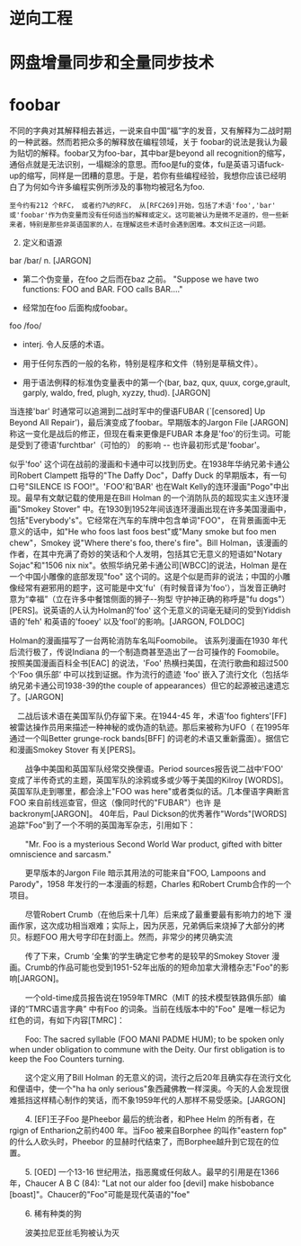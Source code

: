# 逆向工程

# 网盘增量同步和全量同步技术

# foobar

   不同的字典对其解释相去甚远，一说来自中国“福”字的发音，又有解释为二战时期的一种武器。然而若把众多的解释放在编程领域，关于 foobar的说法是我认为最为贴切的解释。foobar又为foo-bar，其中bar是beyond all recognition的缩写，通俗点就是无法识别，一塌糊涂的意思。而foo是fu的变体，fu是英语习语fuck-up的缩写，同样是一团糟的意思。于是，若你有些编程经验，我想你应该已经明白了为何如今许多编程实例所涉及的事物均被冠名为foo.

    至今约有212 个RFC， 或者约7%的RFC， 从[RFC269]开始，包括了术语'foo','bar' 或'foobar'作为伪变量而没有任何适当的解释或定义。这可能被认为是微不足道的，但一些新来者，特别是那些非英语国家的人，在理解这些术语时会遇到困难。本文纠正这一问题。

2. 定义和语源

bar /bar/ n. [JARGON]

- 第二个伪变量，在foo 之后而在baz 之前。
"Suppose we have two functions: FOO and BAR. FOO calls BAR...."

- 经常加在foo 后面构成foobar。

foo /foo/

- interj. 令人反感的术语。

- 用于任何东西的一般的名称，特别是程序和文件（特别是草稿文件）。

- 用于语法例释的标准伪变量表中的第一个(bar, baz, qux, quux, corge,grault, garply, waldo, fred, plugh, xyzzy, thud). [JARGON]

当连接'bar' 时通常可以追溯到二战时军中的俚语FUBAR (`[censored] Up Beyond All Repair')，最后演变成了foobar。早期版本的Jargon File [JARGON]称这一变化是战后的修正，但现在看来更像是FUBAR 本身是'foo'的衍生词。可能是受到了德语'furchtbar'（可怕的） 的影响 -- 也许最初形式是'foobar'。

似乎'foo' 这个词在战前的漫画和卡通中可以找到历史。在1938年华纳兄弟卡通公司Robert Clampett 指导的"The Daffy Doc"，Daffy Duck 的早期版本，有一句口号"SILENCE IS FOO!"。'FOO'和'BAR' 也在Walt Kelly的连环漫画"Pogo"中出现。最早有文献记载的使用是在Bill Holman 的一个消防队员的超现实主义连环漫画"Smokey Stover" 中。在1930到1952年间该连环漫画出现在许多美国漫画中，包括"Everybody's"。它经常在汽车的车牌中包含单词"FOO"， 在背景画面中无意义的话中，如"He who foos last foos best"或"Many smoke but foo men chew"，Smokey 说"Where there's foo, there's fire"。Bill Holman，该漫画的作者，在其中充满了奇妙的笑话和个人发明，包括其它无意义的短语如"Notary Sojac"和"1506 nix nix"。依照华纳兄弟卡通公司[WBCC]的说法，Holman 是在一个中国小雕像的底部发现"foo" 这个词的。这是个似是而非的说法；中国的小雕像经常有避邪用的题字，这可能是中文'fu'（有时候音译为'foo'），当发音正确时意为“幸福”（立在许多中餐馆侧面的狮子--狗型 守护神正确的称呼是"fu dogs"）[PERS]。说英语的人认为Holman的'foo' 这个无意义的词毫无疑问的受到Yiddish 语的'feh' 和英语的'fooey' 以及'fool'的影响。[JARGON, FOLDOC]

Holman的漫画描写了一台两轮消防车名叫Foomobile。 该系列漫画在1930 年代后流行极了，传说Indiana 的一个制造商甚至造出了一台可操作的 Foomobile。 按照美国漫画百科全书[EAC] 的说法，'Foo' 热横扫美国，在流行歌曲和超过500个‘Foo 俱乐部‘ 中可以找到证据。作为流行的遗迹 'foo' 嵌入了流行文化（包括华纳兄弟卡通公司1938-39的the couple of appearances）但它的起源被迅速遗忘了。[JARGON]

　二战后该术语在美国军队仍存留下来。在1944-45 年，术语'foo fighters'[FF] 被雷达操作员用来描述一种神秘的或伪造的轨迹。那后来被称为UFO（ 在1995年通过一个叫Better grunge-rock bands[BFF] 的词老的术语又重新露面）。据信它和漫画Smokey Stover 有关[PERS]。

　　战争中美国和英国军队经常交换俚语。Period sources报告说二战中'FOO' 变成了半传奇式的主题，英国军队的涂鸦或多或少等于美国的Kilroy [WORDS]。 英国军队走到哪里，都会涂上"FOO was here"或者类似的话。几本俚语字典断言FOO 来自前线巡查官，但这（像同时代的"FUBAR"）也许 是backronym[JARGON]。 40年后，Paul Dickson的优秀著作"Words"[WORDS]追踪"Foo"到了一个不明的英国海军杂志，引用如下：

　　"Mr. Foo is a mysterious Second World War product, gifted with bitter omniscience and sarcasm."

　　更早版本的Jargon File 暗示其用法的可能来自"FOO, Lampoons and Parody"，1958 年发行的一本漫画的标题，Charles 和Robert Crumb合作的一个项目。

　　尽管Robert Crumb（在他后来十几年）后来成了最重要最有影响力的地下 漫画作家，这次成功相当艰难；实际上，因为厌恶，兄弟俩后来烧掉了大部分的拷贝。标题FOO 用大号字印在封面上。然而，非常少的拷贝确实流

　　传了下来，Crumb ‘全集’的学生确定它参考的是较早的Smokey Stover 漫 画。Crumb的作品可能也受到1951-52年出版的的短命加拿大滑稽杂志"Foo"的影响[JARGON]。

　　一个old-time成员报告说在1959年TMRC（MIT 的技术模型铁路俱乐部）编译的“TMRC语言字典” 中有Foo 的词条。当前在线版本中的"Foo" 是唯一标记为红色的词，有如下内容[TMRC]：

　　Foo: The sacred syllable (FOO MANI PADME HUM); to be spoken only when under obligation to commune with the Deity. Our first obligation is to keep the Foo Counters turning.

　　这个定义用了Bill Holman 的无意义的词，流行之后20年且确实存在流行文化和俚语中，使一个"ha ha only serious"象西藏佛教一样深奥。今天的人会发现很难抵挡这样精心制作的笑话，而不象1959年代的人那样不易受感染。[JARGON]

　　4. [EF]王子Foo 是Pheebor 最后的统治者，和Phee Helm 的所有者，在rgign of Entharion之前约400 年。当Foo 被来自Borphee 的叫作"eastern fop" 的什么人砍头时，Pheebor 的显赫时代结束了，而Borphee越升到它现在的位置。

　　5. [OED] 一个13-16 世纪用法，指恶魔或任何敌人。最早的引用是在1366 年，Chaucer A B C (84): "Lat not our alder foo [devil] make hisbobance [boast]"。Chaucer的"Foo"可能是现代英语的"foe"

　　6. 稀有种类的狗

　　波美拉尼亚丝毛狗被认为灭
